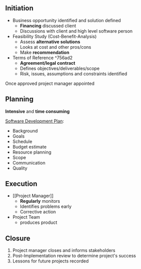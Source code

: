 ## Initiation

- Business opportunity identified and solution defined
	- **Financing** discussed client
	- Discussions with client and high level software person
- Feasibility Study (Cost-Benefit-Analysis)
	- Assess **alternative solutions**
	- Looks at cost and other pros/cons
	- Make **recommendation**
- Terms of Reference ^756ad2
	- **Agreement/legal contract**
	- Defines objectives/deliverables/scope
	- Risk, issues, assumptions and constraints identified

Once approved project manager appointed
## Planning

**Intensive** and **time consuming**

<u>Software Development Plan</u>:
- Background
- Goals
- Schedule
- Budget estimate
- Resource planning
- Scope
- Communication
- Quality

## Execution

- [[Project Manager]]
	- **Regularly** monitors
	- Identifies problems early
	- Corrective action
- Project Team
	- produces product

## Closure

1. Project manager closes and informs stakeholders
2. Post-Implementation review to determine project's success
3. Lessons for future projects recorded

